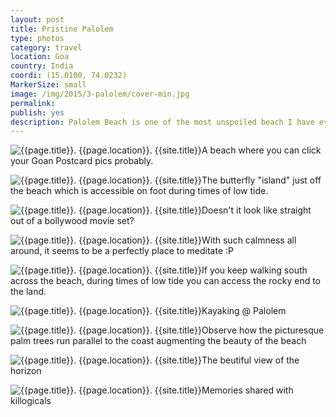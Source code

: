 ```yaml
---
layout: post
title: Pristine Palolem
type: photos
category: travel
location: Goa
country: India
coordi: (15.0100, 74.0232)
MarkerSize: small
image: /img/2015/3-palolem/cover-min.jpg 
permalink: 
publish: yes
description: Palolem Beach is one of the most unspoiled beach I have ever been to India. Being very far down south, not many people flock here which instantly makes it my favorite beach.
---
```

<!-- http://compressjpeg.com -->
<!-- http://compressimage.toolur.com/ 1024, 400-->
<p class="center"><img src="{{site.baseurl}}/img/2015/3-palolem/cover.jpg" alt="{{page.title}}. {{page.location}}. {{site.title}}" title="{{page.title}}">A beach where you can click your Goan Postcard pics probably.</p>

<p class="center"><img src="{{site.baseurl}}/img/2015/3-palolem/1.jpg" alt="{{page.title}}. {{page.location}}. {{site.title}}" title="{{page.title}}">The butterfly "island" just off the beach which is accessible on foot during times of low tide.</p>

<p class="center"><img src="{{site.baseurl}}/img/2015/3-palolem/2.jpg" alt="{{page.title}}. {{page.location}}. {{site.title}}" title="{{page.title}}">Doesn't it look like straight out of a bollywood movie set?</p>

<p class="center"><img src="{{site.baseurl}}/img/2015/3-palolem/3.jpg" alt="{{page.title}}. {{page.location}}. {{site.title}}" title="{{page.title}}">With such calmness all around, it seems to be a perfectly place to meditate :P</p>

<p class="center"><img src="{{site.baseurl}}/img/2015/3-palolem/4.jpg" alt="{{page.title}}. {{page.location}}. {{site.title}}" title="{{page.title}}">If you keep walking south across the beach, during times of low tide you can access the rocky end to the land.</p>

<p class="center"><img src="{{site.baseurl}}/img/2015/3-palolem/5.jpg" alt="{{page.title}}. {{page.location}}. {{site.title}}" title="{{page.title}}">Kayaking @ Palolem</p>

<p class="center"><img src="{{site.baseurl}}/img/2015/3-palolem/6.jpg" alt="{{page.title}}. {{page.location}}. {{site.title}}" title="{{page.title}}">Observe how the picturesque palm trees run parallel to the coast augmenting the beauty of the beach</p>

<p class="center"><img src="{{site.baseurl}}/img/2015/3-palolem/7.jpg" alt="{{page.title}}. {{page.location}}. {{site.title}}" title="{{page.title}}">The beutiful view of the horizon</p>

<p class="center"><img src="{{site.baseurl}}/img/2015/3-palolem/8.jpg" alt="{{page.title}}. {{page.location}}. {{site.title}}" title="{{page.title}}">Memories shared with killogicals</p>